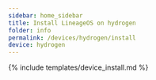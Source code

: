 ```yaml
---
sidebar: home_sidebar
title: Install LineageOS on hydrogen
folder: info
permalink: /devices/hydrogen/install
device: hydrogen
---
```

{% include templates/device_install.md %}
